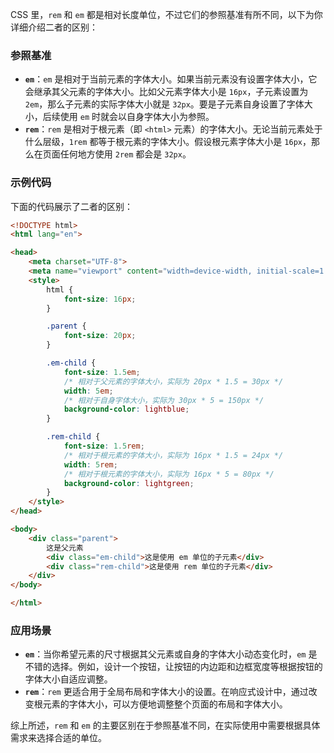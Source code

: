  CSS 里，`rem` 和 `em` 都是相对长度单位，不过它们的参照基准有所不同，以下为你详细介绍二者的区别：

### 参照基准

- **`em`**：`em` 是相对于当前元素的字体大小。如果当前元素没有设置字体大小，它会继承其父元素的字体大小。比如父元素字体大小是 `16px`，子元素设置为 `2em`，那么子元素的实际字体大小就是 `32px`。要是子元素自身设置了字体大小，后续使用 `em` 时就会以自身字体大小为参照。
- **`rem`**：`rem` 是相对于根元素（即 `<html>` 元素）的字体大小。无论当前元素处于什么层级，`1rem` 都等于根元素的字体大小。假设根元素字体大小是 `16px`，那么在页面任何地方使用 `2rem` 都会是 `32px`。

### 示例代码

下面的代码展示了二者的区别：

```html
<!DOCTYPE html>
<html lang="en">

<head>
    <meta charset="UTF-8">
    <meta name="viewport" content="width=device-width, initial-scale=1.0">
    <style>
        html {
            font-size: 16px;
        }

        .parent {
            font-size: 20px;
        }

        .em-child {
            font-size: 1.5em;
            /* 相对于父元素的字体大小，实际为 20px * 1.5 = 30px */
            width: 5em;
            /* 相对于自身字体大小，实际为 30px * 5 = 150px */
            background-color: lightblue;
        }

        .rem-child {
            font-size: 1.5rem;
            /* 相对于根元素的字体大小，实际为 16px * 1.5 = 24px */
            width: 5rem;
            /* 相对于根元素的字体大小，实际为 16px * 5 = 80px */
            background-color: lightgreen;
        }
    </style>
</head>

<body>
    <div class="parent">
        这是父元素
        <div class="em-child">这是使用 em 单位的子元素</div>
        <div class="rem-child">这是使用 rem 单位的子元素</div>
    </div>
</body>

</html>
```

### 应用场景

- **`em`**：当你希望元素的尺寸根据其父元素或自身的字体大小动态变化时，`em` 是不错的选择。例如，设计一个按钮，让按钮的内边距和边框宽度等根据按钮的字体大小自适应调整。
- **`rem`**：`rem` 更适合用于全局布局和字体大小的设置。在响应式设计中，通过改变根元素的字体大小，可以方便地调整整个页面的布局和字体大小。

综上所述，`rem` 和 `em` 的主要区别在于参照基准不同，在实际使用中需要根据具体需求来选择合适的单位。